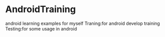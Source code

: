 # AndroidTraining
android learning examples for myself
Traning:for android develop training
Testing:for some usage in android
